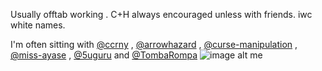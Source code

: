 

Usually offtab working . C+H always encouraged unless with friends. iwc white names.

I'm often sitting with [@ccrny](https://github.com/ccrny) , [@arrowhazard](https://github.com/arrowhazard) , [@curse-manipulation](https://github.com/curse-manipulation) , [@miss-ayase](https://github.com/miss-ayase) , [@5uguru](https://github.com/5uguru) and [@TombaRompa](https://github.com/TombaRompa) ![image alt](https://watermelon.crd.co/assets/images/gallery02/658b9624.gif?v=6332de85) me
<!---
Judgenvy/Judgenvy is a ✨ special ✨ repository because its `README.md` (this file) appears on your GitHub profile.
You can click the Preview link to take a look at your changes.
--->
